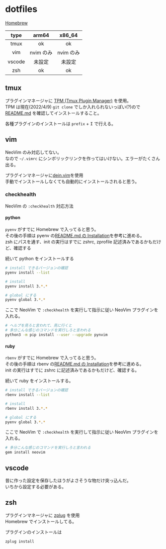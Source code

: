 # dotfiles

[Homebrew](https://brew.sh/index_ja)

|  type  |   arm64   |  x86_64   |
| :----: | :-------: | :-------: |
|  tmux  |    ok     |    ok     |
|  vim   | nvim のみ | nvim のみ |
| vscode |  未設定   |  未設定   |
|  zsh   |    ok     |    ok     |

## tmux

プラグインマネージャに [TPM (Tmux Plugin Manager)](https://github.com/tmux-plugins/tpm) を使用。  
TPM は現在(2022/4/9) `git clone` でしか入れられないっぽい(?)ので [README.md](https://github.com/tmux-plugins/tpm/blob/master/README.md) を確認してインストールすること。

各種プラグインのインストールは `prefix` + <kbd>I</kbd> で行える。

## vim

NeoVim のみ対応してない。  
なので `~/.vimrc` にシンボリックリンクを作ってはいけない。エラーがたくさん出る。

プラグインマネージャに[dein.vim](https://github.com/Shougo/dein.vim)を使用  
手動でインストールしなくても自動的にインストールされると思う。

### checkhealth

NeoVim の `:checkhealth` 対応方法

#### python

`pyenv` がすでに Homebrew で入ってると思う。  
その後の手順は pyenv の[README.md の Installation](https://github.com/pyenv/pyenv/blob/master/README.md#installation)を参考に進める。  
zsh にパスを通す、init の実行はすでに zshrc, zprofile 記述済みであるかもだけど、確認する

続いて python をインストールする

```sh
# install できるバージョンの確認
pyenv install --list

# install
pyenv install 3.*.*

# global にする
pyenv global 3.*.*
```

ここで NeoVim で `:checkhealth` を実行して指示に従い NeoVim プラグインを入れる。

```sh
# ヘルプを見ろと言われて、見に行くと
# 多分こんな感じのコマンドを実行しろと言われる
python3 -m pip install --user --upgrade pynvim
```

#### ruby

`rbenv` がすでに Homebrew で入ってると思う。  
その後の手順は rbenv の[README.md の Installation](https://github.com/rbenv/rbenv/blob/master/README.md#installation)を参考に進める。  
init の実行はすでに zshrc に記述済みであるかもだけど、確認する。

続いて ruby をインストールする。

```sh
# install できるバージョンの確認
rbenv install --list

# install
rbenv install 3.*.*

# global にする
pyenv global 3.*.*
```

ここで NeoVim で `:checkhealth` を実行して指示に従い NeoVim プラグインを入れる。

```sh
# 多分こんな感じのコマンドを実行しろと言われる
gem install neovim
```

## vscode

昔に作った設定を保存したほうがよさそうな物だけ突っ込んだ。  
いちから設定する必要がある。

## zsh

プラグインマネージャに [zplug](https://github.com/zplug/zplug) を使用  
Homebrew でインストールしてる。

プラグインのインストールは

```sh
zplug install
```
